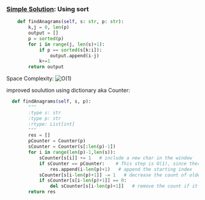 ### [Simple Solution](/Array/FindAllAnagramsInString/basic_sol.py): Using sort

```python
    def findAnagrams(self, s: str, p: str):
        k,j = 0, len(p)
        output = []
        p = sorted(p)
        for i in range(j, len(s)+1):
            if p == sorted(s[k:i]):
                output.append(i-j)
            k+=1
        return output
```

Space Complexity: ![O(1)](<https://latex.codecogs.com/svg.image?\inline&space;O(1)>)

improved soulution using dictionary aka Counter:
```python
  def findAnagrams(self, s, p):
        """
        :type s: str
        :type p: str
        :rtype: List[int]
        """
        res = []
        pCounter = Counter(p)
        sCounter = Counter(s[:len(p)-1])
        for i in range(len(p)-1,len(s)):
            sCounter[s[i]] += 1   # include a new char in the window
            if sCounter == pCounter:    # This step is O(1), since there are at most 26 English letters 
                res.append(i-len(p)+1)   # append the starting index
            sCounter[s[i-len(p)+1]] -= 1   # decrease the count of oldest char in the window
            if sCounter[s[i-len(p)+1]] == 0:
                del sCounter[s[i-len(p)+1]]   # remove the count if it is 0
        return res
```